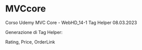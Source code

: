 # MVCcore
Corso Udemy MVC Core - WebHD_14-1 Tag Helper
08.03.2023

Generazione di Tag Helper:

Rating, Price, OrderLink



